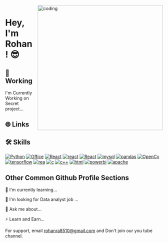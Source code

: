 <img align="right" alt="coding" width="400" src="https://pin.it/5lHpRxjDP">

# Hey, I'm Rohan ! 😎

## 🎯 Working
I'm Currently Working on Secret project...

## 🌐 Links

## 🛠 Skills

[![Python](https://img.shields.io/badge/Python-%233776ab?style=flat&logo=Python&logoColor=green
)]()
[![Office](https://img.shields.io/badge/MS%20Office-orange?style=flat&logo=Microsoft
)]()
[![React](https://img.shields.io/badge/React-%23FF0FFFF?style=flat&logo=React&logoColor=darkblue
)]()
[![react](https://img.shields.io/badge/MongoDB-%23ffff00?style=flat&logo=MongoDb&logoColor=red
)]()
[![React](https://img.shields.io/badge/NumPy-yellow?style=flat&logo=numpy&logoColor=red
)]()
[![mysql](https://img.shields.io/badge/My--SQL-pink?style=flat&logo=Microsoft%20SQL%20Server&logoColor=darkred
)]()
[![pandas](https://img.shields.io/badge/Pandas-%23ff006d?style=flat&logo=Pandas&logoColor=white
)]()
[![OpenCv](https://img.shields.io/badge/OpenCv-%238f00ff?style=flat&logo=OpenCv&logoColor=white
)]()
[![tensorflow](https://img.shields.io/badge/TensorFlow-%23ffb800?style=flat&logo=TensorFlow&logoColor=white
)]()
[![rea](https://img.shields.io/badge/R%20Programing-%238f00ff?style=flat&logo=R&logoColor=white
)]()
[![c](https://img.shields.io/badge/C%20-white?style=flat&logo=c
)]()
[![c++](https://img.shields.io/badge/C%2B%2B%20-black?style=flat&logo=c%2B%2B&logoColor=blue
)]()
[![html](https://img.shields.io/badge/HTML%20-whiteblack?style=flat&logoColor=blue
)]()
[![powerbi](https://img.shields.io/badge/Power%20Bi%20-grey?style=flat&logo=powerbi
)]()
[![apache](https://img.shields.io/badge/Apache%20-%23a42623?style=flat&logo=apache&logoColor=white
)]()
## Other Common Github Profile Sections
🧠 I'm currently learning...

🤔 I'm looking for Data analyst job ...

💬 Ask me about...

⚡️ Learn and Earn...

For support, email rohanra8510@gmail.com  and   Don't join our you tube channel.


